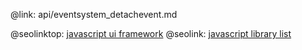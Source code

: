 @link: api/eventsystem_detachevent.md

@seolinktop: [javascript ui framework](https://webix.com)
@seolink: [javascript library list](https://webix.com/widget/list/)